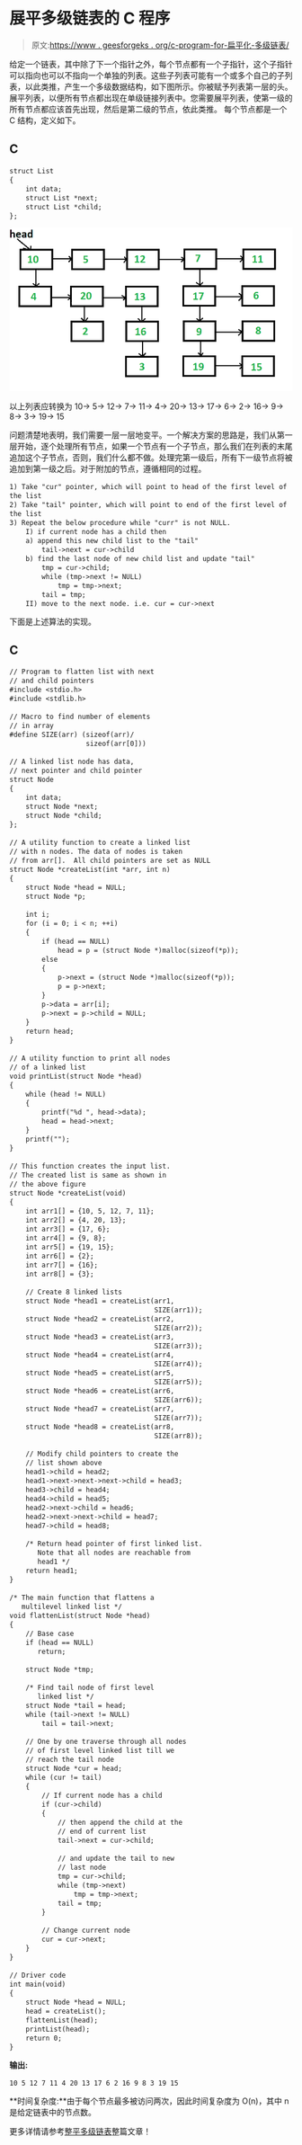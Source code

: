 # 展平多级链表的 C 程序

> 原文:[https://www . geesforgeks . org/c-program-for-扁平化-多级链表/](https://www.geeksforgeeks.org/c-program-for-flattening-a-multilevel-linked-list/)

给定一个链表，其中除了下一个指针之外，每个节点都有一个子指针，这个子指针可以指向也可以不指向一个单独的列表。这些子列表可能有一个或多个自己的子列表，以此类推，产生一个多级数据结构，如下图所示。你被赋予列表第一层的头。展平列表，以便所有节点都出现在单级链接列表中。您需要展平列表，使第一级的所有节点都应该首先出现，然后是第二级的节点，依此类推。
每个节点都是一个 C 结构，定义如下。

## C

```
struct List
{
    int data;
    struct List *next;
    struct List *child;
};
```

[![](img/55ec5b7c1827265a492de094d7906b79.png)](https://media.geeksforgeeks.org/wp-content/cdn-uploads/flattenList.png)

以上列表应转换为 10-> 5-> 12-> 7-> 11-> 4-> 20-> 13-> 17-> 6-> 2-> 16-> 9-> 8-> 3-> 19-> 15

问题清楚地表明，我们需要一层一层地变平。一个解决方案的思路是，我们从第一层开始，逐个处理所有节点，如果一个节点有一个子节点，那么我们在列表的末尾追加这个子节点，否则，我们什么都不做。处理完第一级后，所有下一级节点将被追加到第一级之后。对于附加的节点，遵循相同的过程。

```
1) Take "cur" pointer, which will point to head of the first level of the list
2) Take "tail" pointer, which will point to end of the first level of the list
3) Repeat the below procedure while "curr" is not NULL.
    I) if current node has a child then
    a) append this new child list to the "tail"
        tail->next = cur->child
    b) find the last node of new child list and update "tail"
        tmp = cur->child;
        while (tmp->next != NULL)
            tmp = tmp->next;
        tail = tmp;
    II) move to the next node. i.e. cur = cur->next
```

下面是上述算法的实现。

## C

```
// Program to flatten list with next 
// and child pointers
#include <stdio.h>
#include <stdlib.h>

// Macro to find number of elements 
// in array
#define SIZE(arr) (sizeof(arr)/
                   sizeof(arr[0]))

// A linked list node has data, 
// next pointer and child pointer
struct Node
{
    int data;
    struct Node *next;
    struct Node *child;
};

// A utility function to create a linked list 
// with n nodes. The data of nodes is taken 
// from arr[].  All child pointers are set as NULL
struct Node *createList(int *arr, int n)
{
    struct Node *head = NULL;
    struct Node *p;

    int i;
    for (i = 0; i < n; ++i) 
    {
        if (head == NULL)
            head = p = (struct Node *)malloc(sizeof(*p));
        else 
        {
            p->next = (struct Node *)malloc(sizeof(*p));
            p = p->next;
        }
        p->data = arr[i];
        p->next = p->child = NULL;
    }
    return head;
}

// A utility function to print all nodes 
// of a linked list
void printList(struct Node *head)
{
    while (head != NULL) 
    {
        printf("%d ", head->data);
        head = head->next;
    }
    printf("");
}

// This function creates the input list.  
// The created list is same as shown in 
// the above figure
struct Node *createList(void)
{
    int arr1[] = {10, 5, 12, 7, 11};
    int arr2[] = {4, 20, 13};
    int arr3[] = {17, 6};
    int arr4[] = {9, 8};
    int arr5[] = {19, 15};
    int arr6[] = {2};
    int arr7[] = {16};
    int arr8[] = {3};

    // Create 8 linked lists 
    struct Node *head1 = createList(arr1, 
                                    SIZE(arr1));
    struct Node *head2 = createList(arr2, 
                                    SIZE(arr2));
    struct Node *head3 = createList(arr3, 
                                    SIZE(arr3));
    struct Node *head4 = createList(arr4, 
                                    SIZE(arr4));
    struct Node *head5 = createList(arr5, 
                                    SIZE(arr5));
    struct Node *head6 = createList(arr6, 
                                    SIZE(arr6));
    struct Node *head7 = createList(arr7, 
                                    SIZE(arr7));
    struct Node *head8 = createList(arr8, 
                                    SIZE(arr8));

    // Modify child pointers to create the 
    // list shown above 
    head1->child = head2;
    head1->next->next->next->child = head3;
    head3->child = head4;
    head4->child = head5;
    head2->next->child = head6;
    head2->next->next->child = head7;
    head7->child = head8;

    /* Return head pointer of first linked list.  
       Note that all nodes are reachable from 
       head1 */
    return head1;
}

/* The main function that flattens a 
   multilevel linked list */
void flattenList(struct Node *head)
{
    // Base case
    if (head == NULL)
       return;

    struct Node *tmp;

    /* Find tail node of first level 
       linked list */
    struct Node *tail = head;
    while (tail->next != NULL)
        tail = tail->next;

    // One by one traverse through all nodes 
    // of first level linked list till we 
    // reach the tail node
    struct Node *cur = head;
    while (cur != tail)
    {
        // If current node has a child
        if (cur->child)
        {
            // then append the child at the 
            // end of current list
            tail->next = cur->child;

            // and update the tail to new      
            // last node
            tmp = cur->child;
            while (tmp->next)
                tmp = tmp->next;
            tail = tmp;
        }

        // Change current node
        cur = cur->next;
    }
}

// Driver code
int main(void)
{
    struct Node *head = NULL;
    head = createList();
    flattenList(head);
    printList(head);
    return 0;
}
```

**输出:**

```
10 5 12 7 11 4 20 13 17 6 2 16 9 8 3 19 15
```

**时间复杂度:**由于每个节点最多被访问两次，因此时间复杂度为 O(n)，其中 n 是给定链表中的节点数。

更多详情请参考[整平多级链表](https://www.geeksforgeeks.org/flatten-a-linked-list-with-next-and-child-pointers/)整篇文章！
